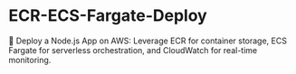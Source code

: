 # ECR-ECS-Fargate-Deploy
🚀 Deploy a Node.js App on AWS: Leverage ECR for container storage, ECS Fargate for serverless orchestration, and CloudWatch for real-time monitoring.

